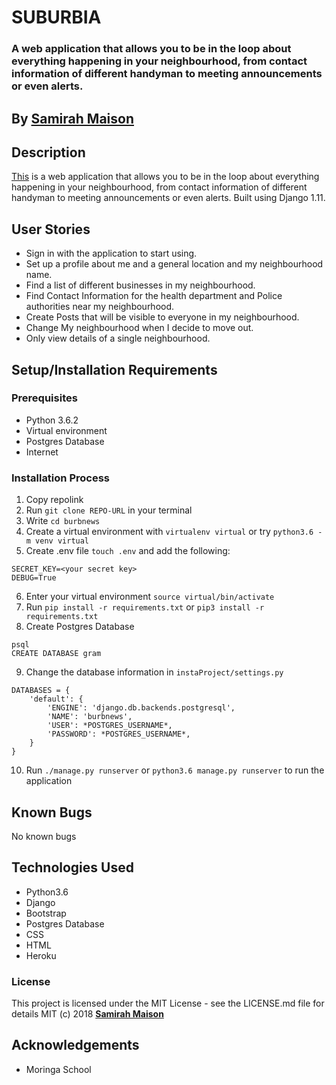 # SUBURBIA
### A web application that allows you to be in the loop about everything happening in your neighbourhood, from contact information of different handyman to meeting announcements or even alerts.


## By **[Samirah Maison](https://github.com/sami-mai)**

## Description
[This](https://suburbfila.herokuapp.com/) is a web application that allows you to be in the loop about everything happening in your neighbourhood, from contact information of different handyman to meeting announcements or even alerts. Built using Django 1.11.

## User Stories
* Sign in with the application to start using.
* Set up a profile about me and a general location and my neighbourhood name.
* Find a list of different businesses in my neighbourhood.
* Find Contact Information for the health department and Police authorities near my neighbourhood.
* Create Posts that will be visible to everyone in my neighbourhood.
* Change My neighbourhood when I decide to move out.
* Only view details of a single neighbourhood.


## Setup/Installation Requirements

### Prerequisites
* Python 3.6.2
* Virtual environment
* Postgres Database
* Internet


### Installation Process
1. Copy repolink
2. Run `git clone REPO-URL` in your terminal
3. Write `cd burbnews`
4. Create a virtual environment with `virtualenv virtual` or try `python3.6 -m venv virtual`
5. Create .env file `touch .env` and add the following:
```
SECRET_KEY=<your secret key>
DEBUG=True
```
6. Enter your virtual environment `source virtual/bin/activate`
7. Run `pip install -r requirements.txt` or `pip3 install -r requirements.txt`
8. Create Postgres Database

```
psql
CREATE DATABASE gram
```
9. Change the database information in `instaProject/settings.py`
```
DATABASES = {
    'default': {
        'ENGINE': 'django.db.backends.postgresql',
        'NAME': 'burbnews',
        'USER': *POSTGRES_USERNAME*,
        'PASSWORD': *POSTGRES_USERNAME*,
    }
}
```
10. Run `./manage.py runserver` or `python3.6 manage.py runserver` to run the application


## Known Bugs

No known bugs


## Technologies Used
- Python3.6
- Django
- Bootstrap
- Postgres Database
- CSS
- HTML
- Heroku

### License
This project is licensed under the MIT License - see the LICENSE.md file for details
MIT (c) 2018 **[Samirah Maison](https://github.com/sami-mai)**

## Acknowledgements
* Moringa School

